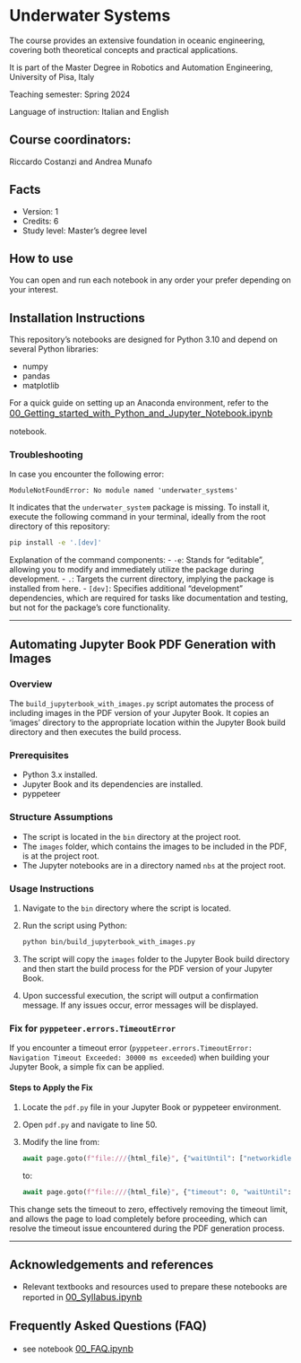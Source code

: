 # Underwater Systems

<!-- WARNING: THIS FILE WAS AUTOGENERATED! DO NOT EDIT! -->

<div style="page-break-before: always;">

</div>

The course provides an extensive foundation in oceanic engineering,
covering both theoretical concepts and practical applications.

It is part of the Master Degree in Robotics and Automation Engineering,
University of Pisa, Italy

Teaching semester: Spring 2024

Language of instruction: Italian and English

## Course coordinators:

Riccardo Costanzi and Andrea Munafo

## Facts

- Version: 1
- Credits: 6
- Study level: Master’s degree level

## How to use

You can open and run each notebook in any order your prefer depending on
your interest.

## Installation Instructions

This repository’s notebooks are designed for Python 3.10 and depend on
several Python libraries:

- numpy
- pandas
- matplotlib

For a quick guide on setting up an Anaconda environment, refer to the
<a href='00_Getting_started_with_Python_and_Jupyter_Notebook.ipynb' target='_blank' style='font-size: 16px;'>00_Getting_started_with_Python_and_Jupyter_Notebook.ipynb</a>
</li>

notebook.

### Troubleshooting

In case you encounter the following error:

    ModuleNotFoundError: No module named 'underwater_systems'

It indicates that the `underwater_system` package is missing. To install
it, execute the following command in your terminal, ideally from the
root directory of this repository:

``` bash
pip install -e '.[dev]'
```

Explanation of the command components: - `-e`: Stands for “editable”,
allowing you to modify and immediately utilize the package during
development. - `.`: Targets the current directory, implying the package
is installed from here. - `[dev]`: Specifies additional “development”
dependencies, which are required for tasks like documentation and
testing, but not for the package’s core functionality.

------------------------------------------------------------------------

## Automating Jupyter Book PDF Generation with Images

### Overview

The `build_jupyterbook_with_images.py` script automates the process of
including images in the PDF version of your Jupyter Book. It copies an
‘images’ directory to the appropriate location within the Jupyter Book
build directory and then executes the build process.

### Prerequisites

- Python 3.x installed.
- Jupyter Book and its dependencies are installed.
- pyppeteer

### Structure Assumptions

- The script is located in the `bin` directory at the project root.
- The `images` folder, which contains the images to be included in the
  PDF, is at the project root.
- The Jupyter notebooks are in a directory named `nbs` at the project
  root.

### Usage Instructions

1.  Navigate to the `bin` directory where the script is located.

2.  Run the script using Python:

    ``` bash
    python bin/build_jupyterbook_with_images.py
    ```

3.  The script will copy the `images` folder to the Jupyter Book build
    directory and then start the build process for the PDF version of
    your Jupyter Book.

4.  Upon successful execution, the script will output a confirmation
    message. If any issues occur, error messages will be displayed.

### Fix for `pyppeteer.errors.TimeoutError`

If you encounter a timeout error
(`pyppeteer.errors.TimeoutError: Navigation Timeout Exceeded: 30000 ms exceeded`)
when building your Jupyter Book, a simple fix can be applied.

#### Steps to Apply the Fix

1.  Locate the `pdf.py` file in your Jupyter Book or pyppeteer
    environment.

2.  Open `pdf.py` and navigate to line 50.

3.  Modify the line from:

    ``` python
    await page.goto(f"file:///{html_file}", {"waitUntil": ["networkidle2"]})
    ```

    to:

    ``` python
    await page.goto(f"file:///{html_file}", {"timeout": 0, "waitUntil": ["networkidle2"]})
    ```

This change sets the timeout to zero, effectively removing the timeout
limit, and allows the page to load completely before proceeding, which
can resolve the timeout issue encountered during the PDF generation
process.

------------------------------------------------------------------------

## Acknowledgements and references

- Relevant textbooks and resources used to prepare these notebooks are
  reported in
  <a href='00_Syllabus.ipynb' target='_blank' style='font-size: 16px;'>00_Syllabus.ipynb</a>

## Frequently Asked Questions (FAQ)

- see notebook
  <a href='00_FAQ.ipynb' target='_blank' style='font-size: 16px;'>00_FAQ.ipynb</a>
